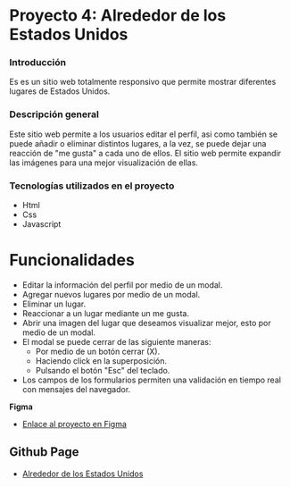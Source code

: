 # Proyecto 4: Alrededor de los Estados Unidos

### Introducción

Es es un sitio web totalmente responsivo que permite mostrar diferentes lugares de Estados Unidos.

### Descripción general

Este sitio web permite a los usuarios editar el perfil, asi como también se puede añadir o eliminar distintos lugares, a la vez, se puede dejar una reacción de "me gusta" a cada uno de ellos. El sitio web permite expandir las imágenes para una mejor visualización de ellas.

### Tecnologías utilizados en el proyecto

* Html
* Css
* Javascript

# Funcionalidades

* Editar la información del perfil por medio de un modal.
* Agregar nuevos lugares por medio de un modal.
* Eliminar un lugar.
* Reaccionar a un lugar mediante un me gusta.
* Abrir una imagen del lugar que deseamos visualizar mejor, esto por medio de un modal.
* El modal se puede cerrar de las siguiente maneras:
  * Por medio de un botón cerrar (X).
  * Haciendo click en la superposición.
  * Pulsando el botón "Esc" del teclado.
* Los campos de los formularios permiten una validación en tiempo real con mensajes del navegador.

**Figma**

* [Enlace al proyecto en Figma](https://www.figma.com/file/LDMgqWesKpQkIwhOfEBuTS/WEB%2C-Sprint-5%3A-Around-The-U.S.-%7C-desktop-%2B-mobile?node-id=0%3A1)

## Github Page
* [Alrededor de los Estados Unidos](https://davidpr23.github.io/web_project_4_esp/)

